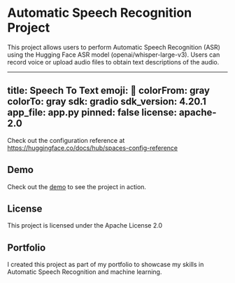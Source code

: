 # Automatic Speech Recognition Project

This project allows users to perform Automatic Speech Recognition (ASR) using the Hugging Face ASR model (openai/whisper-large-v3). 
Users can record voice or upload audio files to obtain text descriptions of the audio.

---
title: Speech To Text
emoji: 👀
colorFrom: gray
colorTo: gray
sdk: gradio
sdk_version: 4.20.1
app_file: app.py
pinned: false
license: apache-2.0
---

Check out the configuration reference at https://huggingface.co/docs/hub/spaces-config-reference


## Demo

Check out the [demo](https://huggingface.co/spaces/NadiAhmdi97/Speech_to_Text) to see the project in action.


## License

This project is licensed under the Apache License 2.0

## Portfolio

I created this project as part of my portfolio to showcase my skills in Automatic Speech Recognition and machine learning.
